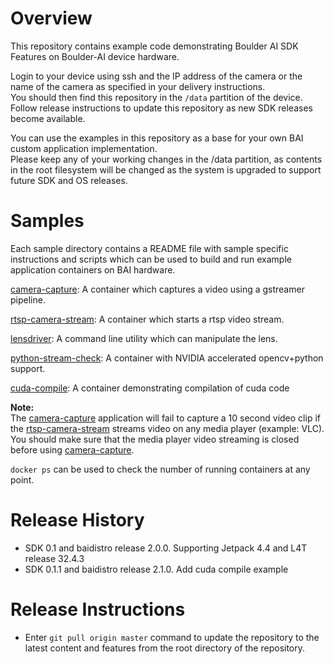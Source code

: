 # Overview
This repository contains example code demonstrating Boulder AI SDK Features on Boulder-AI
device hardware.

Login to your device using ssh and the IP address of the camera or the name of the camera as
specified in your delivery instructions.  
You should then find this repository in the `/data` partition of the device.  
Follow release instructions to update this repository as new SDK releases become available.

You can use the examples in this repository as a base for your own BAI custom application implementation.  
Please keep any of your working changes in the /data partition, as contents in the root filesystem  will be changed as the system is upgraded to 
support future SDK and OS releases.

# Samples
Each sample directory contains a README file with sample specific instructions
and scripts which can be used to build and run example application containers on BAI hardware.

[camera-capture](camera-capture): A container which captures a video using a gstreamer pipeline.

[rtsp-camera-stream](rtsp-camera-stream): A container which starts a rtsp video stream.

[lensdriver](lensdriver): A command line utility which can manipulate the lens.

[python-stream-check](python-stream-check): A container with NVIDIA accelerated opencv+python support.  

[cuda-compile](cuda-compile): A container demonstrating compilation of cuda code


**Note:**   
The [camera-capture](camera-capture) application will fail to capture a 10 second video clip 
if the [rtsp-camera-stream](rtsp-camera-stream) streams video on any media player (example: VLC).  
You should make sure that the media player video streaming is closed before using [camera-capture](camera-capture).  
  
`docker ps` can be used to check the number of running containers at any point.


# Release History

* SDK 0.1 and baidistro release 2.0.0.  Supporting Jetpack 4.4 and L4T release 32.4.3  
* SDK 0.1.1 and baidistro release 2.1.0.  Add cuda compile example

# Release Instructions  
* Enter `git pull origin master` command to update the repository to the latest content and features from the root directory of the repository. 

